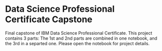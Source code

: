 # Data Science Professional Certificate Capstone
Final capstone of IBM Data Science Professional Certificate. 
This project contains 3 parts:
The 1st and 2nd parts are combined in one notebook, and the 3rd in a separted one. Please open the notebook for project details.
